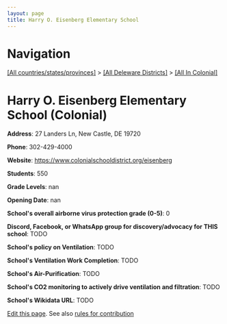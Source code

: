 ```yaml
---
layout: page
title: Harry O. Eisenberg Elementary School
---
```

# Navigation

[[All countries/states/provinces]](../../..) > [[All Deleware Districts]](../..) > [[All In Colonial]](..)

# Harry O. Eisenberg Elementary School (Colonial)

**Address**: 27 Landers Ln, New Castle, DE 19720

**Phone**: 302-429-4000

**Website**: <https://www.colonialschooldistrict.org/eisenberg>

**Students**: 550

**Grade Levels**: nan

**Opening Date**: nan

**School's overall airborne virus protection grade (0-5)**: 0

**Discord, Facebook, or WhatsApp group for discovery/advocacy for THIS school**: TODO

**School's policy on Ventilation**: TODO

**School's Ventilation Work Completion**: TODO

**School's Air-Purification**: TODO

**School's CO2 monitoring to actively drive ventilation and filtration**: TODO

**School's Wikidata URL**: TODO


[Edit this page](https://github.com/ventilate-schools/DE/edit/main/./Colonial/Harry_O._Eisenberg_Elementary_School.md). See also [rules for contribution](../../../contribution-rules/)